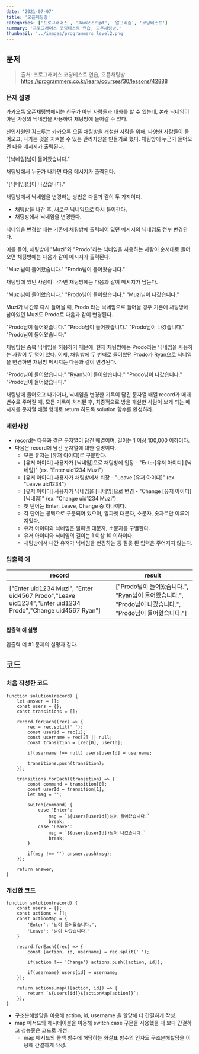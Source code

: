 ```yaml
---
date: '2021-07-07'
title: '오픈채팅방'
categories: ['프로그래머스', 'JavaScript', '알고리즘', '코딩테스트']
summary: '프로그래머스 코딩테스트 연습, 오픈채팅방.'
thumbnail: '../images/programmers_level2.png'
---
```


## 문제

> 출처: 프로그래머스 코딩테스트 연습, 오픈채팅방.
> <br>https://programmers.co.kr/learn/courses/30/lessons/42888

### 문제 설명

카카오톡 오픈채팅방에서는 친구가 아닌 사람들과 대화를 할 수 있는데, 본래 닉네임이 아닌 가상의 닉네임을 사용하여 채팅방에 들어갈 수 있다.

신입사원인 김크루는 카카오톡 오픈 채팅방을 개설한 사람을 위해, 다양한 사람들이 들어오고, 나가는 것을 지켜볼 수 있는 관리자창을 만들기로 했다. 채팅방에 누군가 들어오면 다음 메시지가 출력된다.

"[닉네임]님이 들어왔습니다."

채팅방에서 누군가 나가면 다음 메시지가 출력된다.

"[닉네임]님이 나갔습니다."

채팅방에서 닉네임을 변경하는 방법은 다음과 같이 두 가지이다.

- 채팅방을 나간 후, 새로운 닉네임으로 다시 들어간다.
- 채팅방에서 닉네임을 변경한다.

닉네임을 변경할 때는 기존에 채팅방에 출력되어 있던 메시지의 닉네임도 전부 변경된다.

예를 들어, 채팅방에 "Muzi"와 "Prodo"라는 닉네임을 사용하는 사람이 순서대로 들어오면 채팅방에는 다음과 같이 메시지가 출력된다.

"Muzi님이 들어왔습니다."
"Prodo님이 들어왔습니다."

채팅방에 있던 사람이 나가면 채팅방에는 다음과 같이 메시지가 남는다.

"Muzi님이 들어왔습니다."
"Prodo님이 들어왔습니다."
"Muzi님이 나갔습니다."

Muzi가 나간후 다시 들어올 때, Prodo 라는 닉네임으로 들어올 경우 기존에 채팅방에 남아있던 Muzi도 Prodo로 다음과 같이 변경된다.

"Prodo님이 들어왔습니다."
"Prodo님이 들어왔습니다."
"Prodo님이 나갔습니다."
"Prodo님이 들어왔습니다."

채팅방은 중복 닉네임을 허용하기 때문에, 현재 채팅방에는 Prodo라는 닉네임을 사용하는 사람이 두 명이 있다. 이제, 채팅방에 두 번째로 들어왔던 Prodo가 Ryan으로 닉네임을 변경하면 채팅방 메시지는 다음과 같이 변경된다.

"Prodo님이 들어왔습니다."
"Ryan님이 들어왔습니다."
"Prodo님이 나갔습니다."
"Prodo님이 들어왔습니다."

채팅방에 들어오고 나가거나, 닉네임을 변경한 기록이 담긴 문자열 배열 record가 매개변수로 주어질 때, 모든 기록이 처리된 후, 최종적으로 방을 개설한 사람이 보게 되는 메시지를 문자열 배열 형태로 return 하도록 solution 함수를 완성하라.

### 제한사항

- record는 다음과 같은 문자열이 담긴 배열이며, 길이는 1 이상 100,000 이하이다.
- 다음은 record에 담긴 문자열에 대한 설명이다.
  - 모든 유저는 [유저 아이디]로 구분한다.
  - [유저 아이디] 사용자가 [닉네임]으로 채팅방에 입장 - "Enter[유저 아이디] [닉네임]" (ex. "Enter uid1234 Muzi")
  - [유저 아이디] 사용자가 채팅방에서 퇴장 - "Leave [유저 아이디]" (ex. "Leave uid1234")
  - [유저 아이디] 사용자가 닉네임을 [닉네임]으로 변경 - "Change [유저 아이디] [닉네임]" (ex. "Change uid1234 Muzi")
  - 첫 단어는 Enter, Leave, Change 중 하나이다.
  - 각 단어는 공백으로 구분되어 있으며, 알파벳 대문자, 소문자, 숫자로만 이루어져있다.
  - 유저 아이디와 닉네임은 알파벳 대문자, 소문자를 구별한다.
  - 유저 아이디와 닉네임의 길이는 1 이상 10 이하이다.
  - 채팅방에서 나간 유저가 닉네임을 변경하는 등 잘못 된 입력은 주어지지 않는다.

### 입출력 예

| record                                                                                                    | result                                                                                                    |
| --------------------------------------------------------------------------------------------------------- | --------------------------------------------------------------------------------------------------------- |
| ["Enter uid1234 Muzi", "Enter uid4567 Prodo","Leave uid1234","Enter uid1234 Prodo","Change uid4567 Ryan"] | ["Prodo님이 들어왔습니다.", "Ryan님이 들어왔습니다.", "Prodo님이 나갔습니다.", "Prodo님이 들어왔습니다."] |

#### 입출력 예 설명

입출력 예 #1
문제의 설명과 같다.

## 코드

### 처음 작성한 코드

```
function solution(record) {
    let answer = [];
    const users = {};
    const transitions = [];

    record.forEach((rec) => {
        rec = rec.split(' ');
        const userId = rec[1];
        const username = rec[2] || null;
        const transition = [rec[0], userId];

        if(username !== null) users[userId] = username;

        transitions.push(transition);
    });

    transitions.forEach((transition) => {
        const command = transition[0];
        const userId = transition[1];
        let msg = '';

        switch(command) {
            case 'Enter':
                msg = `${users[userId]}님이 들어왔습니다.`
                break;
            case 'Leave':
                msg = `${users[userId]}님이 나갔습니다.`
                break;
        }

        if(msg !== '') answer.push(msg);
    });

    return answer;
}
```

### 개선한 코드

```
function solution(record) {
    const users = {};
    const actions = [];
    const actionMap = {
        'Enter': '님이 들어왔습니다.',
        'Leave': '님이 나갔습니다.'
    }

    record.forEach((rec) => {
        const [action, id, username] = rec.split(' ');

        if(action !== 'Change') actions.push([action, id]);

        if(username) users[id] = username;
    });

    return actions.map(([action, id]) => {
        return `${users[id]}${actionMap[action]}`;
    });
}
```

- 구조분해할당을 이용해 action, id, username 을 할당해 더 간결하게 작성.
- map 메서드와 해시테이블을 이용해 switch case 구문을 사용했을 때 보다 간결하고 성능좋은 코드로 개선.
  - map 메서드의 콜백 함수에 해당하는 화살표 함수의 인자도 구조분해할당을 이용해 간결하게 작성.
